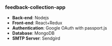 ### feedback-collection-app
* **Back-end**: Nodejs<br/>
* **Front-end**: React+Redux<br/>
* **Authentication**: Google OAuth with passport.js<br />
* **Database**: MongoDB<br />
* **SMTP Server**: Sendgird
